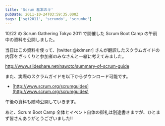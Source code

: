 ```yaml
---
title: 'Scrum 基本のキ'
pubDate: 2011-10-24T03:59:35.000Z
tags: ['sgt2011', 'scrumdo', 'scrumbc']
---
```


10/22 の Scrum Gathering Tokyo 2011 で開催した Scrum Boot Camp の午前中の資料を公開しました。

当日はこの資料を使って、[twitter:@kdmsnr] さんが翻訳したスクラムガイドの内容をざっくりと参加者のみなさんと一緒に考えてみました。

http://www.slideshare.net/nawoto/summary-of-scrum-guide

また、実際のスクラムガイドを以下からダウンロード可能です。

- [http://www.scrum.org/scrumguides](http://www.scrum.org/scrumguides)

午後の資料も随時公開していきます。

あと、Scrum Boot Camp 全体とイベント自体の御礼は別途書きますが、ひとまず皆さんありがとうございました!!
